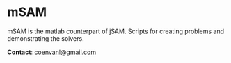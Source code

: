 mSAM
====

mSAM is the matlab counterpart of jSAM. Scripts for creating problems and demonstrating the solvers.

**Contact**: [coenvanl@gmail.com](mailto:coenvanl@gmail.com)